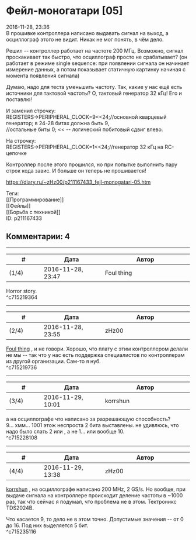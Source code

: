 Фейл-моногатари [05]
====================

  
2016-11-28, 23:36  
 В прошивке контроллера написано выдавать сигнал на выход, а осциллограф этого не видит. Никак не мог понять, в чём дело.   
   
 Решил -- контроллер работает на частоте 200 МГц. Возможно, сигнал проскакивает так быстро, что осциллограф просто не срабатывает? (он работает в режиме single sequence: при появлении сигнала он начинает измерение данных, а потом показывает статичную картинку начиная с момента появления сигнала)   
   
 Думаю, надо для теста уменьшить частоту. Так, какие у нас ещё есть источники для тактовой частоты? О, тактовый генератор 32 кГц! Его и поставлю!   
   
 И заменил строчку:   
 REGISTERS->PERIPHERAL\_CLOCK=9<<24;//основной кварцевый генератор; в 24-28 битах должна быть 9,   
 //остальные биты 0; << -- логический побитовый сдвиг влево.   
   
 На строчку:   
 REGISTERS->PERIPHERAL\_CLOCK=1<<24;//генератор 32 кГц на RC-цепочке   
   
 Контроллер после этого прошился, но при попытке выполнить пару строк кода завис. И больше он теперь не прошивается!   
  
<https://diary.ru/~zHz00/p211167433_fejl-monogatari-05.htm>  
  
Теги:  
[[Программирование]]  
[[Фейлы]]  
[[Борьба с техникой]]  
ID: p211167433  


Комментарии: 4
--------------

  


---



|         #         |              Дата              |                     Автор                     |           ID           |
| --- | --- | --- | --- |
| (1/4) | 2016-11-28, 23:47 | Foul thing | c715219364 |

  
 Horror story.   
 ^c715219364

---



|         #         |              Дата              |                     Автор                     |           ID           |
| --- | --- | --- | --- |
| (2/4) | 2016-11-28, 23:55 | zHz00 | c715219736 |

  
  [Foul thing](http://foulthing.diary.ru "Temporary Internet Flies")  , и не говори. Хорошо, что плату с этим контроллером делали не мы -- так что у нас есть поддержка специалистов по контроллерам из другой организации. Сам-то я нуб.   
 ^c715219736

---



|         #         |              Дата              |                     Автор                     |           ID           |
| --- | --- | --- | --- |
| (3/4) | 2016-11-29, 10:01 | korrshun | c715228108 |

  
 а на осциллографе что написано за разрешающую способность?   
 9... хмм... 1001 этож неспроста 2 бита выставлены. не удивлюсь, что надо было слать 2 или , а не 1... или вообще 10.   
 ^c715228108

---



|         #         |              Дата              |                     Автор                     |           ID           |
| --- | --- | --- | --- |
| (4/4) | 2016-11-29, 13:38 | zHz00 | c715235116 |

  
  [korrshun](http://Igel-kun.diary.ru "kimi wo shiranai monogatari")  , на осциллографе написано 200 MHz, 2 GS/s. Но вообще, при выдаче сигнала на контроллере происходит деление частоты в ~1000 раз, так что сейчас я подумал, что проблема не в этом. Тектроникс TDS2024B.   
   
 Что касается 9, то дело не в этом точно. Допустимые значения -- от 0 до 16. Под них выделяется 5 бит.   
 ^c715235116